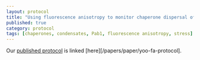 ```yaml
---
layout: protocol
title: "Using fluorescence anisotropy to monitor chaperone dispersal of RNA-binding protein condensates"
published: true
category: protocol
tags: [chaperones, condensates, Pab1, fluorescence anisotropy, stress]
---
```


Our [published protocol](http://dx.doi.org/10.1016/j.xpro.2022.101409) is linked [here][/papers/paper/yoo-fa-protocol].